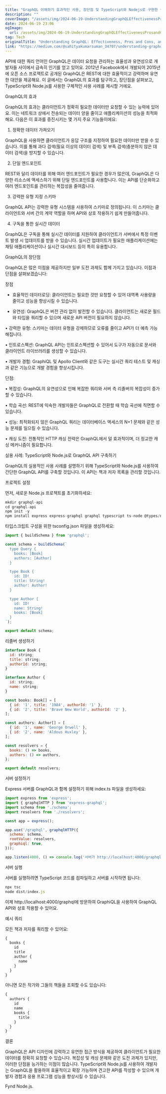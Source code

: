 ```yaml
---
title: "GraphQL 이해하기 효과적인 사용, 장단점 및 TypeScript와 Nodejs로 구현한 실용적인 사례"
description: ""
coverImage: "/assets/img/2024-06-19-UnderstandingGraphQLEffectivenessProsandConsandaPracticalUseCasewithTypeScriptandNodejs_0.png"
date: 2024-06-19 23:06
ogImage: 
  url: /assets/img/2024-06-19-UnderstandingGraphQLEffectivenessProsandConsandaPracticalUseCasewithTypeScriptandNodejs_0.png
tag: Tech
originalTitle: "Understanding GraphQL: Effectiveness, Pros and Cons, and a Practical Use Case with TypeScript and Node.js"
link: "https://medium.com/@sahityakumarsuman_34707/understanding-graphql-effectiveness-pros-and-cons-and-a-practical-use-case-with-typescript-and-045f38a8ddf0"
---
```



API에 대한 쿼리 언어인 GraphQL은 데이터 요청을 관리하는 효율성과 유연성으로 개발자들 사이에서 급속히 인기를 얻고 있어요. 2012년 Facebook에서 개발되어 2015년에 오픈 소스 프로젝트로 공개된 GraphQL은 REST에 대한 효율적이고 강력하며 유연한 대안을 제공해요. 이 글에서는 GraphQL의 효과를 탐구하고, 장단점을 살펴보고, TypeScript와 Node.js를 사용한 구체적인 사용 사례를 제시할 거에요.

GraphQL의 효과

GraphQL의 효과는 클라이언트가 정확히 필요한 데이터만 요청할 수 있는 능력에 있어요. 이는 네트워크 상에서 전송되는 데이터 양을 줄이고 애플리케이션의 성능을 최적화해요. 다음은 이 효과를 증진시키는 몇 가지 주요 기능들이에요:

1. 정확한 데이터 가져오기

<div class="content-ad"></div>

GraphQL을 사용하면 클라이언트가 응답 구조를 지정하여 필요한 데이터만 받을 수 있습니다. 이를 통해 과다 검색(필요 이상의 데이터 검색) 및 부족 검색(충분하지 않은 데이터 검색)을 방지할 수 있습니다.

2. 단일 엔드포인트

REST와 달리 데이터를 위해 여러 엔드포인트가 필요한 경우가 많은데, GraphQL은 다양한 리소스에 액세스하기 위해 단일 엔드포인트를 사용합니다. 이는 API를 단순화하고 여러 엔드포인트를 관리하는 복잡성을 줄여줍니다.

3. 강력한 유형 지정 스키마

<div class="content-ad"></div>

GraphQL API는 강력한 유형 시스템을 사용하여 스키마로 정의됩니다. 이 스키마는 클라이언트와 서버 간의 계약 역할을 하며 API와 상호 작용하기 쉽게 만들어줍니다.

4. 구독을 통한 실시간 데이터

GraphQL은 구독을 통해 실시간 데이터를 지원하여 클라이언트가 서버에서 특정 이벤트 발생 시 업데이트를 받을 수 있습니다. 실시간 업데이트가 필요한 애플리케이션에는 채팅 애플리케이션이나 실시간 대시보드 등이 특히 유용합니다.

GraphQL의 장단점

<div class="content-ad"></div>

GraphQL은 많은 이점을 제공하지만 일부 도전 과제도 함께 가지고 있습니다. 이점과 단점을 살펴보겠습니다:

장점

- 효율적인 데이터로딩: 클라이언트는 필요한 것만 요청할 수 있어 대역폭 사용량을 줄이고 성능을 향상시킬 수 있습니다.

- 유연성: GraphQL은 버전 관리 없이 발전할 수 있습니다. 클라이언트는 새로운 필드와 타입을 쿼리할 수 있으며 새로운 API 버전이 필요하지 않습니다.

<div class="content-ad"></div>

• 강력한 유형: 스키마는 데이터 유형을 강제하므로 오류를 줄이고 API가 더 예측 가능해집니다.

• 인트로스펙션: GraphQL API는 인트로스펙션할 수 있어서 도구가 자동으로 문서와 클라이언트 라이브러리를 생성할 수 있습니다.

• 개발자 경험: GraphiQL 및 Apollo Client와 같은 도구는 실시간 쿼리 테스트 및 캐싱과 같은 기능으로 개발 경험을 향상시킵니다.

단점:

<div class="content-ad"></div>

• 복잡성: GraphQL의 유연성으로 인해 복잡한 쿼리와 서버 측 리졸버의 복잡성이 증가할 수 있습니다.

• 학습 곡선: REST에 익숙한 개발자들은 GraphQL로 전환할 때 학습 곡선에 직면할 수 있습니다.

• 성능: 최적화되지 않은 GraphQL 쿼리는 데이터베이스 액세스의 N+1 문제와 같은 성능 문제를 일으킬 수 있습니다.

• 캐싱 도전: 전통적인 HTTP 캐싱 전략은 GraphQL에서 덜 효과적이며, 더 정교한 캐싱 메커니즘이 필요합니다.

<div class="content-ad"></div>

실용 사례: TypeScript와 Node.js로 GraphQL API 구축하기

GraphQL의 실용적인 사용 사례를 설명하기 위해 TypeScript와 Node.js를 사용하여 간단한 GraphQL API를 구축할 것입니다. 이 API는 책과 저자 목록을 관리할 것입니다.

프로젝트 설정

먼저, 새로운 Node.js 프로젝트를 초기화하세요:

<div class="content-ad"></div>

```js
mkdir graphql-api
cd graphql-api
npm init -y
npm install express express-graphql graphql typescript ts-node @types/node @types/express
```

타입스크립트 구성을 위한 tsconfig.json 파일을 생성하세요:

```js
import { buildSchema } from 'graphql';

const schema = buildSchema(`
  type Query {
    books: [Book]
    authors: [Author]
  }

  type Book {
    id: ID!
    title: String!
    author: Author!
  }

  type Author {
    id: ID!
    name: String!
    books: [Book]
  }
`);

export default schema;
```

리졸버 생성하기


<div class="content-ad"></div>

```js
interface Book {
  id: string;
  title: string;
  authorId: string;
}

interface Author {
  id: string;
  name: string;
}

const books: Book[] = [
  { id: '1', title: '1984', authorId: '1' },
  { id: '2', title: 'Brave New World', authorId: '2' },
];

const authors: Author[] = [
  { id: '1', name: 'George Orwell' },
  { id: '2', name: 'Aldous Huxley' },
];

const resolvers = {
  books: () => books,
  authors: () => authors,
};

export default resolvers;
```          

서버 설정하기

Express 서버를 GraphQL과 함께 설정하기 위해 index.ts 파일을 생성하세요:

<div class="content-ad"></div>

```js
import express from 'express';
import { graphqlHTTP } from 'express-graphql';
import schema from './schema';
import resolvers from './resolvers';

const app = express();

app.use('/graphql', graphqlHTTP({
  schema: schema,
  rootValue: resolvers,
  graphiql: true,
}));

app.listen(4000, () => console.log('서버가 http://localhost:4000/graphql 주소에서 실행 중입니다.'));
```

서버 실행

서버를 실행하려면 TypeScript 코드를 컴파일하고 서버를 시작하면 됩니다:

```js
npx tsc
node dist/index.js
```

<div class="content-ad"></div>

이제 http://localhost:4000/graphql에 방문하여 GraphiQL을 사용하여 GraphQL API와 상호 작용할 수 있어요.

예시 쿼리

모든 책과 저자를 쿼리할 수 있어요:

```js
{
  books {
    id
    title
    author {
      name
    }
  }
}
```

<div class="content-ad"></div>

아니면 모든 작가와 그들의 책들을 조회할 수도 있습니다:

```js
{
  authors {
    id
    name
    books {
      title
    }
  }
}
```

결론

GraphQL은 API 디자인에 강력하고 유연한 접근 방식을 제공하여 클라이언트가 필요한 데이터를 정확히 요청할 수 있습니다. 복잡성 및 캐싱 문제와 같은 도전 과제가 있지만, 이러한 단점을 능가하는 이점이 많습니다. TypeScript와 Node.js를 사용하여 개발자는 GraphQL을 활용하여 효율적이고 확장 가능하며 견고한 API를 작성할 수 있으며 개발자 경험과 응용 프로그램 성능을 향상시킬 수 있습니다.

<div class="content-ad"></div>

Fynd Node.js.